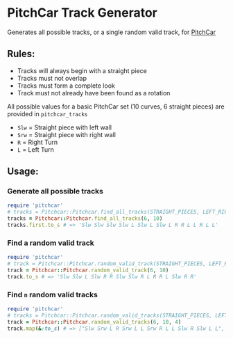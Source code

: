 # PitchCar Track Generator

Generates all possible tracks, or a single random valid track, for
[PitchCar](https://boardgamegeek.com/boardgame/150/pitchcar)

## Rules:
* Tracks will always begin with a straight piece
* Tracks must not overlap
* Tracks must form a complete look
* Track must not already have been found as a rotation

All possible values for a basic PitchCar set (10 curves, 6 straight pieces)
are provided in `pitchcar_tracks`
* `Slw` = Straight piece with left wall
* `Srw` = Straight piece with right wall
* `R` = Right Turn
* `L` = Left Turn

## Usage:
### Generate all possible tracks
```ruby
require 'pitchcar'
# tracks = Pitchcar::Pitchcar.find_all_tracks(STRAIGHT_PIECES, LEFT_RIGHT_PIECES)
tracks = Pitchcar::Pitchcar.find_all_tracks(6, 10)
tracks.first.to_s # => 'Slw Slw Slw Slw L Slw L Slw L R R L L R L L'
```

### Find a random valid track
```ruby
require 'pitchcar'
# track = Pitchcar::Pitchcar.random_valid_track(STRAIGHT_PIECES, LEFT_RIGHT_PIECES)
track = Pitchcar::Pitchcar.random_valid_track(6, 10)
track.to_s # => 'Slw Slw L Slw R R Slw Slw R L R R L Slw R R'
```

### Find `n` random valid tracks
```ruby
require 'pitchcar'
# tracks = Pitchcar::Pitchcar.random_valid_tracks(STRAIGHT_PIECES, LEFT_RIGHT_PIECES, COUNT)
track = Pitchcar::Pitchcar.random_valid_tracks(6, 10, 4)
track.map(&:to_s) # => ["Slw Srw L R Srw L L Srw R L L Slw R Slw L L", "Slw L Slw L Slw R Srw L L R L Srw L R L Slw", "Slw R Slw Slw R Slw Srw L R R Srw R L R L R", "Slw Slw L Srw L R L Srw R L L Srw L R Slw L"]
```
